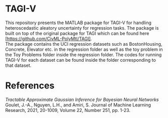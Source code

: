 # TAGI-V
This repository presents the MATLAB package for TAGI-V for handling heteroscedastic aleatory uncertainty for regression tasks. The package is built on top of the original package for TAGI which can be found here [https://github.com/CivML-PolyMtl/TAGI].  
The package contains the UCI regression datasets such as BostonHousing, Concrete, Elevator etc. in the regression folder as well as the toy problem in the Toy Problems folder inside the regression folder. The codes for running TAGI-V for each dataset can be found inside the folder corresponding to that dataset.
# References
*Tractable Approximate Gaussian Inference for Bayesian Neural Networks*
Goulet, J.-A., Nguyen, L.H., and Amiri, S.
Journal of Machine Learning Research, 2021, 20-1009, Volume 22, Number 251, pp. 1-23.
